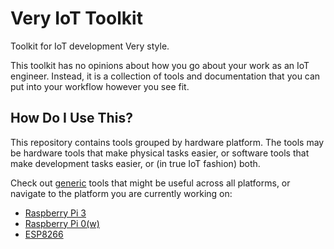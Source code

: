 # Very IoT Toolkit
Toolkit for IoT development Very style.

This toolkit has no opinions about how you go about your work as an IoT
engineer.  Instead, it is a collection of tools and documentation that you can
put into your workflow however you see fit.

## How Do I Use This?
This repository contains tools grouped by hardware platform.  The tools may be
hardware tools that make physical tasks easier, or software tools that make
development tasks easier, or (in true IoT fashion) both.

Check out [generic](./generic) tools that might be useful across all platforms,
or navigate to the platform you are currently working on:

* [Raspberry Pi 3](./rpi)
* [Raspberry Pi 0(w)](./rpi0)
* [ESP8266](./esp8266)
